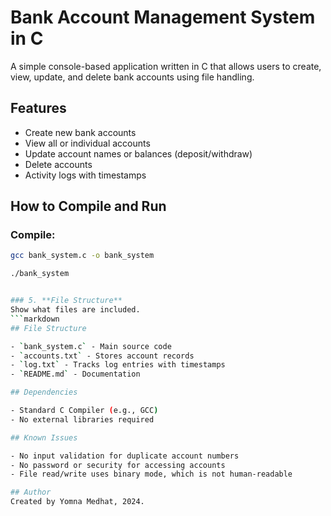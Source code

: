 # Bank Account Management System in C

A simple console-based application written in C that allows users to create, view, update, and delete bank accounts using file handling.

## Features
- Create new bank accounts
- View all or individual accounts
- Update account names or balances (deposit/withdraw)
- Delete accounts
- Activity logs with timestamps

## How to Compile and Run

### Compile:
```bash
gcc bank_system.c -o bank_system

./bank_system


### 5. **File Structure**
Show what files are included.
```markdown
## File Structure

- `bank_system.c` - Main source code
- `accounts.txt` - Stores account records
- `log.txt` - Tracks log entries with timestamps
- `README.md` - Documentation

## Dependencies

- Standard C Compiler (e.g., GCC)
- No external libraries required

## Known Issues

- No input validation for duplicate account numbers
- No password or security for accessing accounts
- File read/write uses binary mode, which is not human-readable

## Author
Created by Yomna Medhat, 2024.
